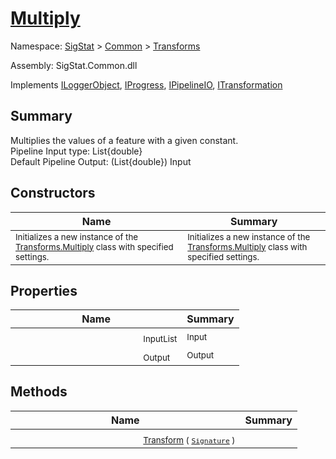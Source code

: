# [Multiply](./Multiply.md)

Namespace: [SigStat]() > [Common](./../README.md) > [Transforms](./README.md)

Assembly: SigStat.Common.dll

Implements [ILoggerObject](./../ILoggerObject.md), [IProgress](./../Helpers/IProgress.md), [IPipelineIO](./../Pipeline/IPipelineIO.md), [ITransformation](./../ITransformation.md)

## Summary
Multiplies the values of a feature with a given constant.  <br>Pipeline Input type: List{double}<br>Default Pipeline Output: (List{double}) Input

## Constructors

| Name | Summary | 
| --- | --- | 
|<img width=200/> <sub>Initializes a new instance of the [Transforms.Multiply](https://github.com/hargitomi97/sigstat/blob/master/docs/md/SigStat/Common/Transforms/Multiply.md) class with specified settings.</sub> | <sub>Initializes a new instance of the [Transforms.Multiply](https://github.com/hargitomi97/sigstat/blob/master/docs/md/SigStat/Common/Transforms/Multiply.md) class with specified settings.</sub> | <br>


## Properties

| Name | Summary | 
| --- | --- | 
|<img width=200/> <sub>InputList</sub> | <sub>Input</sub> | <br>
|<img width=200/> <sub>Output</sub> | <sub>Output</sub> | <br>


## Methods

| Name | Summary | 
| --- | --- | 
|<img width=200/> <sub>[Transform](./Methods/Multiply-100663629.md) ( [`Signature`](./../Signature.md) )</sub> | <sub></sub> | <br>


